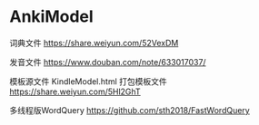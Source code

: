 # AnkiModel


词典文件 https://share.weiyun.com/52VexDM


发音文件 https://www.douban.com/note/633017037/


模板源文件  KindleModel.html   打包模板文件  https://share.weiyun.com/5Hl2GhT


多线程版WordQuery   https://github.com/sth2018/FastWordQuery
